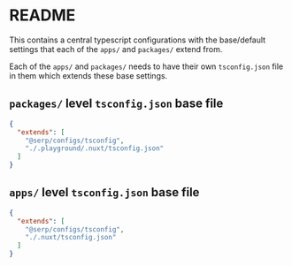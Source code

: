 # README

This contains a central typescript configurations with the base/default settings that each of the `apps/` and `packages/` extend from.

Each of the `apps/` and `packages/` needs to have their own `tsconfig.json` file in them which extends these base settings.

## `packages/` level `tsconfig.json` base file
```json
{
  "extends": [
    "@serp/configs/tsconfig",
    "./.playground/.nuxt/tsconfig.json"
  ]
}
```

## `apps/` level `tsconfig.json` base file
```json
{
  "extends": [
    "@serp/configs/tsconfig",
    "./.nuxt/tsconfig.json"
  ]
}
```
